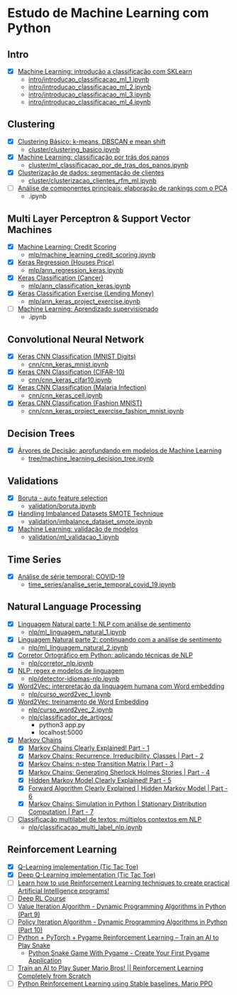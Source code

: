 # Estudo de Machine Learning com Python

## Intro

- [X] [Machine Learning: introdução a classificação com SKLearn](https://cursos.alura.com.br/course/machine-learning-introducao-a-classificacao-com-sklearn)
	- [intro/introducao_classificacao_ml_1.ipynb](intro/introducao_classificacao_ml_1.ipynb)
	- [intro/introducao_classificacao_ml_2.ipynb](intro/introducao_classificacao_ml_2.ipynb)
	- [intro/introducao_classificacao_ml_3.ipynb](intro/introducao_classificacao_ml_3.ipynb)
	- [intro/introducao_classificacao_ml_4.ipynb](intro/introducao_classificacao_ml_4.ipynb)

## Clustering

- [X] [Clustering Básico: k-means, DBSCAN e mean shift](https://cursos.alura.com.br/course/clustering-dados-sem-classificacao)
	- [cluster/clustering_basico.ipynb](cluster/clustering_basico.ipynb)
- [X] [Machine Learning: classificação por trás dos panos](https://cursos.alura.com.br/course/machine-learning-classificacao-tras-panos)
	- [cluster/ml_classificacao_por_de_tras_dos_panos.ipynb](cluster/ml_classificacao_por_de_tras_dos_panos.ipynb)
- [X] [Clusterização de dados: segmentação de clientes](https://cursos.alura.com.br/course/clusterizacao-dados-segmentacao-clientes)
	- [cluster/clusterizacao_clientes_rfm_ml.ipynb](cluster/clusterizacao_clientes_rfm_ml.ipynb)
- [ ] [Análise de componentes principais: elaboração de rankings com o PCA](https://cursos.alura.com.br/course/analise-componentes-elaboracao-rankings-pca)
	- .ipynb

## Multi Layer Perceptron & Support Vector Machines

- [X] [Machine Learning: Credit Scoring](https://cursos.alura.com.br/course/machine-learning-credit-scoring)
	- [mlp/machine_learning_credit_scoring.ipynb](mlp/machine_learning_credit_scoring.ipynb)
- [X] [Keras Regression (Houses Price)](https://www.udemy.com/course/practical-ai-with-python-and-reinforcement-learning)
	- [mlp/ann_regression_keras.ipynb](mlp/ann_regression_keras.ipynb)
- [X] [Keras Classification (Cancer)](https://www.udemy.com/course/practical-ai-with-python-and-reinforcement-learning)
	- [mlp/ann_classification_keras.ipynb](mlp/ann_classification_keras.ipynb)
- [X] [Keras Classification Exercise (Lending Money)](https://www.udemy.com/course/practical-ai-with-python-and-reinforcement-learning)
	-	[mlp/ann_keras_project_exercise.ipynb](mlp/ann_keras_project_exercise.ipynb)
- [ ] [Machine Learning: Aprendizado supervisionado](https://cursos.alura.com.br/course/machine-learning-aprendizado-supervisionado)
	- .ipynb

## Convolutional Neural Network

- [X] [Keras CNN Classification (MNIST Digits)](https://www.udemy.com/course/practical-ai-with-python-and-reinforcement-learning)
	- [cnn/cnn_keras_mnist.ipynb](cnn/cnn_keras_mnist.ipynb)
- [X] [Keras CNN Classification (CIFAR-10)](https://www.udemy.com/course/practical-ai-with-python-and-reinforcement-learning)
	- [cnn/cnn_keras_cifar10.ipynb](cnn/cnn_keras_cifar10.ipynb)
- [X] [Keras CNN Classification (Malaria Infection)](https://www.udemy.com/course/practical-ai-with-python-and-reinforcement-learning)
	- [cnn/cnn_keras_cell.ipynb](cnn/cnn_keras_cell.ipynb)
- [X] [Keras CNN Classification (Fashion MNIST)](https://www.udemy.com/course/practical-ai-with-python-and-reinforcement-learning)
	- [cnn/cnn_keras_project_exercise_fashion_mnist.ipynb](cnn/cnn_keras_project_exercise_fashion_mnist.ipynb)

## Decision Trees

- [X] [Árvores de Decisão: aprofundando em modelos de Machine Learning](https://cursos.alura.com.br/course/arvores-decisao-aprofundando-modelos-machine-learning)
	- [tree/machine_learning_decision_tree.ipynb](tree/machine_learning_decision_tree.ipynb)

## Validations

- [X] [Boruta - auto feature selection](https://towardsdatascience.com/boruta-explained-the-way-i-wish-someone-explained-it-to-me-4489d70e154a)
	- [validation/boruta.ipynb](validation/boruta.ipynb)
- [X] [Handling Imbalanced Datasets SMOTE Technique](https://www.youtube.com/watch?v=dkXB8HH_4-k&ab_channel=DataMites)
	- [validation/imbalance_dataset_smote.ipynb](validation/imbalance_dataset_smote.ipynb)
- [X] [Machine Learning: validação de modelos](https://cursos.alura.com.br/course/machine-learning-validando-modelos)
	- [validation/ml_validacao_1.ipynb](validation/ml_validacao_1.ipynb)

## Time Series

- [X] [Análise de série temporal: COVID-19](https://cursos.alura.com.br/course/analise-serie-temporal-covid-19)
	- [time_series/analise_serie_temporal_covid_19.ipynb](time_series/analise_serie_temporal_covid_19.ipynb)

## Natural Language Processing

- [X] [Linguagem Natural parte 1: NLP com análise de sentimento](https://cursos.alura.com.br/course/introducao-a-nlp-com-analise-de-sentimento)
	- [nlp/ml_linguagem_natural_1.ipynb](nlp/ml_linguagem_natural_1.ipynb)
- [X] [Linguagem Natural parte 2: continuando com a análise de sentimento](https://cursos.alura.com.br/course/nlp-com-analise-de-sentimento)
	- [nlp/ml_linguagem_natural_2.ipynb](nlp/ml_linguagem_natural_2.ipynb)
- [X] [Corretor Ortográfico em Python: aplicando técnicas de NLP](https://cursos.alura.com.br/course/nlp-corretor-ortografico)
	- [nlp/corretor_nlp.ipynb](nlp/corretor_nlp.ipynb)
- [X] [NLP: regex e modelos de linguagem](https://cursos.alura.com.br/course/nlp-modelos-linguagem)
	- [nlp/detector-idiomas-nlp.ipynb](nlp/detector-idiomas-nlp.ipynb)
- [X] [Word2Vec: interpretação da linguagem humana com Word embedding](https://cursos.alura.com.br/course/introducao-word-embedding)
	- [nlp/curso_word2vec_1.ipynb](nlp/curso_word2vec_1.ipynb)
- [X] [Word2Vec: treinamento de Word Embedding](https://cursos.alura.com.br/course/word2vec-treinamento-word-embedding)
	- [nlp/curso_word2vec_2.ipynb](nlp/curso_word2vec_2.ipynb)
	- [nlp/classificador_de_artigos/](nlp/classificador_de_artigos/)
		* python3 app.py
		* localhost:5000
- [X] [Markov Chains](https://www.youtube.com/watch?v=E4WcBWuQQws)
  - [X] [Markov Chains Clearly Explained! Part - 1](https://www.youtube.com/watch?v=i3AkTO9HLXo)
  - [X] [Markov Chains: Recurrence, Irreducibility, Classes | Part - 2](https://www.youtube.com/watch?v=VNHeFp6zXKU)
  - [X] [Markov Chains: n-step Transition Matrix | Part - 3](https://www.youtube.com/watch?v=Zo3ieESzr4E)
  - [X] [Markov Chains: Generating Sherlock Holmes Stories | Part - 4](https://www.youtube.com/watch?v=E4WcBWuQQws)
  - [X] [Hidden Markov Model Clearly Explained! Part - 5](https://www.youtube.com/watch?v=RWkHJnFj5rY)
  - [X] [Forward Algorithm Clearly Explained | Hidden Markov Model | Part - 6](https://www.youtube.com/watch?v=9-sPm4CfcD0)
  - [X] [Markov Chains: Simulation in Python | Stationary Distribution Computation | Part - 7](https://www.youtube.com/watch?v=G7FIQ9fXl6U)
- [ ] [Classificação multilabel de textos: múltiplos contextos em NLP](https://cursos.alura.com.br/course/classificacao-multilabel-nlp)
	- [nlp/classificacao_multi_label_nlp.ipynb](nlp/classificacao_multi_label_nlp.ipynb)

## Reinforcement Learning

- [X] [Q-Learning implementation (Tic Tac Toe)](https://www.udemy.com/course/introduction-to-machine-learning-in-python)
- [X] [Deep Q-Learning implementation (Tic Tac Toe)](https://www.udemy.com/course/introduction-to-machine-learning-in-python)
- [ ] [Learn how to use Reinforcement Learning techniques to create practical Artificial Intelligence programs!](https://www.udemy.com/course/practical-ai-with-python-and-reinforcement-learning)
- [ ] [Deep RL Course](https://huggingface.co/learn/deep-rl-course)
- [ ] [Value Iteration Algorithm - Dynamic Programming Algorithms in Python (Part 9)](https://www.youtube.com/watch?v=hUqeGLkx_zs)
- [ ] [Policy Iteration Algorithm - Dynamic Programming Algorithms in Python (Part 10)](https://www.youtube.com/watch?v=RlugupBiC6w)
- [ ] [Python + PyTorch + Pygame Reinforcement Learning – Train an AI to Play Snake](https://www.youtube.com/watch?v=L8ypSXwyBds)
  - [Python Snake Game With Pygame - Create Your First Pygame Application](https://www.youtube.com/watch?v=--nsd2ZeYvs)
- [ ] [Train an AI to Play Super Mario Bros! || Reinforcement Learning Completely from Scratch](https://www.youtube.com/watch?v=_gmQZToTMac)
- [ ] [Python Reinforcement Learning using Stable baselines. Mario PPO](https://www.youtube.com/watch?v=PxoG0A2QoFs)

